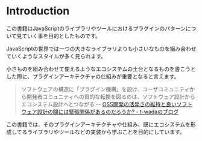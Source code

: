 # Introduction

この書籍はJavaScriptのライブラリやツールにおけるプラグインのパターンについて見ていく事を目的としたものです。

JavaScriptの世界では一つの大きなライブラリよりも小さいなものを組み合わせていくようなスタイルが多く見られます。

小さものを組み合わせて使えるようなエコシステムの土台となるものを書こうとした際に、プラグインアーキテクチャの仕組みが重要となると言えます。

> ソフトウェアの構造に「プラグイン機構」を設け、ユーザコミュニティから開発者コミュニティへの質的な転換を図るのは、ソフトウェア設計からエコシステム設計へとつながる
> -- [OSS開発の活発さの維持と良いソフトウェア設計の間には緊張関係があるのだろうか? - t-wadaのブログ](http://t-wada.hatenablog.jp/entry/active-oss-development-vs-simplicity "OSS開発の活発さの維持と良いソフトウェア設計の間には緊張関係があるのだろうか? - t-wadaのブログ")

この書籍では、そのプラグインアーキテクチャや仕組み、既にエコシステムを形成してるライブラリやツールなどの実装から学ぶことを目的にしています。